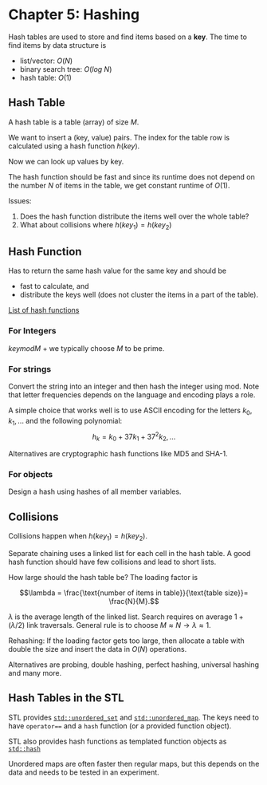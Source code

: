 # Chapter 5: Hashing

Hash tables are used to store and find items based on a __key__.
The time to find items by data structure is

* list/vector: $O(N)$
* binary search tree: $O(log\ N)$
* hash table: $O(1)$

## Hash Table

A hash table is a table (array) of size $M$. 

We want to insert a (key, value) pairs. The index for the table row is calculated using a hash function $h(key)$. 

Now we can look up values by key.

The hash function should be fast and since its runtime does not depend on the number $N$ of items in the table, we get constant runtime of $O(1)$. 

Issues:

1. Does the hash function distribute the items well over the whole table?
2. What about collisions where $h(key_1) = h(key_2)$

## Hash Function

Has to return the same hash value for the same key and should be
* fast to calculate, and
* distribute the keys well (does not cluster the items in a part of the table).

[List of hash functions](https://en.wikipedia.org/wiki/List_of_hash_functions)

### For Integers

$key mod M$ + we typically choose $M$ to be prime.

### For strings

Convert the string into an integer and then hash the integer using mod. Note that letter frequencies depends on the language 
and encoding plays a role.

A simple choice that works well is to use ASCII encoding for the letters $k_0, k_1, ...$ and the following polynomial:
$$h_k = k_0 + 37 k_1 + 37^2 k_2, ...$$  

Alternatives are cryptographic hash functions like MD5 and SHA-1.

### For objects

Design a hash using hashes of all member variables.


## Collisions

Collisions happen when $h(key_1) = h(key_2)$.

Separate chaining uses a linked list for each cell in the hash table. A good hash function should have few collisions and lead to short lists.

How large should the hash table be? The loading factor is

$$\lambda = \frac{\text{number of items in table}}{\text{table size}}= \frac{N}{M}.$$

$\lambda$ is the average length of the linked list. Search requires on average 
 $1 + (\lambda / 2)$ link traversals. General rule is to choose $M \approx N \rightarrow \lambda \approx 1$.

Rehashing: If the loading factor gets too large, then allocate a table with double the size and
  insert the data in $O(N)$ operations. 

Alternatives are probing, double hashing, perfect hashing, universal hashing and many more.

## Hash Tables in the STL

STL provides [`std::unordered_set`](https://cplusplus.com/reference/unordered_set/unordered_set/) and [`std::unordered_map`](https://cplusplus.com/reference/unordered_map/unordered_map/). The keys need to have `operator==` and a `hash` function (or a provided function object).

STL also provides hash functions as templated function objects as [`std::hash`](https://cplusplus.com/reference/functional/hash/)

Unordered maps are often faster then regular maps, but this depends on the data and needs to be
tested in an experiment.
